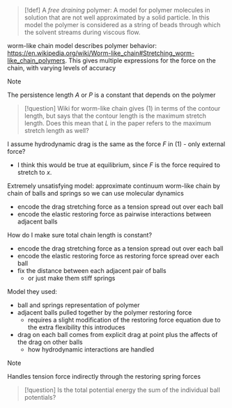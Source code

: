 >[!def]
>A *free draining* polymer: A model for polymer molecules in solution that are not well approximated by a solid particle. In this model the polymer is considered as a string of beads through which the solvent streams during viscous flow.

worm-like chain model describes polymer behavior: https://en.wikipedia.org/wiki/Worm-like_chain#Stretching_worm-like_chain_polymers. This gives multiple expressions for the force on the chain, with varying levels of accuracy

>[!note]
>The persistence length $A$ or $P$ is a constant that depends on the polymer 

>[!question]
Wiki for worm-like chain gives (1) in terms of the contour length, but says that the contour length is the maximum stretch length. Does this mean that $L$ in the paper refers to the maximum stretch length as well?

I assume hydrodynamic drag is the same as the force $F$ in (1) - only external force?
- I think this would be true at equilibrium, since $F$ is the force required to stretch to $x$.





Extremely unsatisfying model:
approximate continuum worm-like chain by chain of balls and springs so we can use molecular dynamics
- encode the drag stretching force as a tension spread out over each ball
- encode the elastic restoring force as pairwise interactions between adjacent balls

How do I make sure total chain length is constant?
- encode the drag stretching force as a tension spread out over each ball
- encode the elastic restoring force as restoring force spread over each ball
- fix the distance between each adjacent pair of balls
	- or just make them stiff springs

Model they used:
- ball and springs representation of polymer
- adjacent balls pulled together by the polymer restoring force
	- requires a slight modification of the restoring force equation due to the extra flexibility this introduces
- drag on each ball comes from explicit drag at point plus the affects of the drag on other balls
	- how hydrodynamic interactions are handled

>[!note]
>Handles tension force indirectly through the restoring spring forces

>[!question]
>Is the total potential energy the sum of the individual ball potentials?